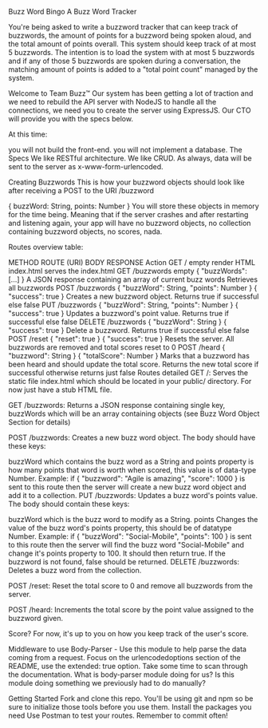 Buzz Word Bingo
A Buzz Word Tracker

You're being asked to write a buzzword tracker that can keep track of buzzwords, the amount of points for a buzzword being spoken aloud, and the total amount of points overall. This system should keep track of at most 5 buzzwords. The intention is to load the system with at most 5 buzzwords and if any of those 5 buzzwords are spoken during a conversation, the matching amount of points is added to a "total point count" managed by the system.

Welcome to Team Buzz™
Our system has been getting a lot of traction and we need to rebuild the API server with NodeJS to handle all the connections, we need you to create the server using ExpressJS. Our CTO will provide you with the specs below.

At this time:

you will not build the front-end.
you will not implement a database.
The Specs
We like RESTful architecture. We like CRUD. As always, data will be sent to the server as x-www-form-urlencoded.

Creating Buzzwords
This is how your buzzword objects should look like after receiving a POST to the URI /buzzword

{
  buzzWord: String,
  points: Number
}
You will store these objects in memory for the time being. Meaning that if the server crashes and after restarting and listening again, your app will have no buzzword objects, no collection containing buzzword objects, no scores, nada.

Routes overview table:

METHOD ROUTE (URI)	BODY	RESPONSE	Action
GET /	empty	render HTML index.html	serves the index.html
GET /buzzwords	empty	{ "buzzWords": [...] } A JSON response containing an array of current buzz words	Retrieves all buzzwords
POST /buzzwords	{ "buzzWord": String, "points": Number }	{ "success": true }	Creates a new buzzword object. Returns true if successful else false
PUT /buzzwords	{ "buzzWord": String, "points": Number }	{ "success": true }	Updates a buzzword's point value. Returns true if successful else false
DELETE /buzzwords	{ "buzzWord": String }	{ "success": true }	Delete a buzzword. Returns true if successful else false
POST /reset	{ "reset": true }	{ "success": true }	Resets the server. All buzzwords are removed and total scores reset to 0
POST /heard	{ "buzzword": String }	{ "totalScore": Number }	Marks that a buzzword has been heard and should update the total score. Returns the new total score if successful otherwise returns just false
Routes detailed
GET /: Serves the static file index.html which should be located in your public/ directory. For now just have a stub HTML file.

GET /buzzwords: Returns a JSON response containing single key, buzzWords which will be an array containing objects (see Buzz Word Object Section for details)

POST /buzzwords: Creates a new buzz word object. The body should have these keys:

buzzWord which contains the buzz word as a String and
points property is how many points that word is worth when scored, this value is of data-type Number. Example: if { "buzzword": "Agile is amazing", "score": 1000 } is sent to this route then the server will create a new buzz word object and add it to a collection.
PUT /buzzwords: Updates a buzz word's points value. The body should contain these keys:

buzzWord which is the buzz word to modify as a String.
points Changes the value of the buzz word's points property, this should be of datatype Number.
Example:
if { "buzzWord": "Social-Mobile", "points": 100 } is sent to this route then the server will find the buzz word "Social-Mobile" and change it's points property to 100. It should then return true. If the buzzword is not found, false should be returned.
DELETE /buzzwords: Deletes a buzz word from the collection.

POST /reset: Reset the total score to 0 and remove all buzzwords from the server.

POST /heard: Increments the total score by the point value assigned to the buzzword given.

Score?
For now, it's up to you on how you keep track of the user's score.

Middleware to use
Body-Parser - Use this module to help parse the data coming from a request. Focus on the urlencodedoptions section of the README, use the extended: true option. Take some time to scan through the documentation. What is body-parser module doing for us? Is this module doing something we previously had to do manually?

Getting Started
Fork and clone this repo.
You'll be using git and npm so be sure to initialize those tools before you use them.
Install the packages you need
Use Postman to test your routes.
Remember to commit often!